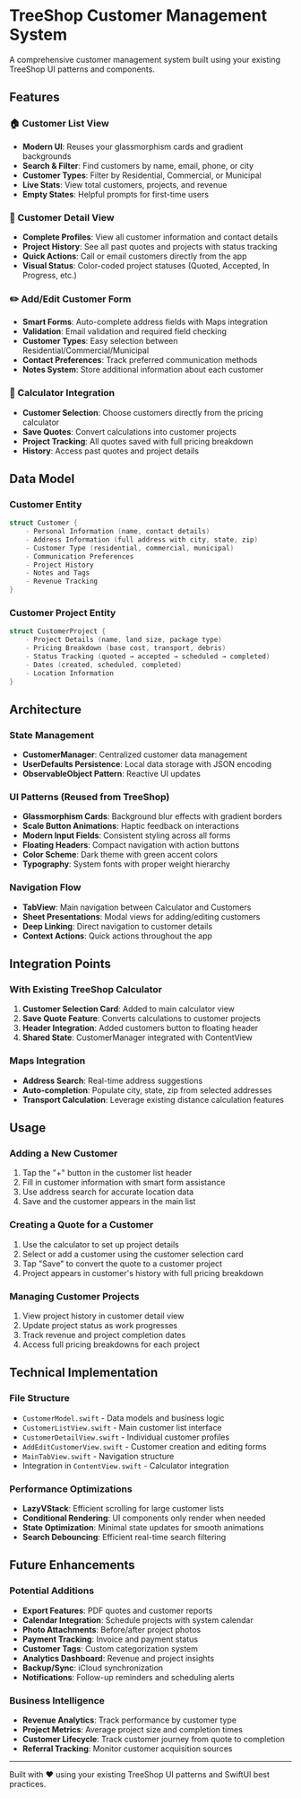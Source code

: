 # TreeShop Customer Management System

A comprehensive customer management system built using your existing TreeShop UI patterns and components.

## Features

### 🏠 Customer List View
- **Modern UI**: Reuses your glassmorphism cards and gradient backgrounds
- **Search & Filter**: Find customers by name, email, phone, or city
- **Customer Types**: Filter by Residential, Commercial, or Municipal
- **Live Stats**: View total customers, projects, and revenue
- **Empty States**: Helpful prompts for first-time users

### 👤 Customer Detail View
- **Complete Profiles**: View all customer information and contact details
- **Project History**: See all past quotes and projects with status tracking
- **Quick Actions**: Call or email customers directly from the app
- **Visual Status**: Color-coded project statuses (Quoted, Accepted, In Progress, etc.)

### ✏️ Add/Edit Customer Form
- **Smart Forms**: Auto-complete address fields with Maps integration
- **Validation**: Email validation and required field checking
- **Customer Types**: Easy selection between Residential/Commercial/Municipal
- **Contact Preferences**: Track preferred communication methods
- **Notes System**: Store additional information about each customer

### 🔗 Calculator Integration
- **Customer Selection**: Choose customers directly from the pricing calculator
- **Save Quotes**: Convert calculations into customer projects
- **Project Tracking**: All quotes saved with full pricing breakdown
- **History**: Access past quotes and project details

## Data Model

### Customer Entity
```swift
struct Customer {
    - Personal Information (name, contact details)
    - Address Information (full address with city, state, zip)
    - Customer Type (residential, commercial, municipal)
    - Communication Preferences
    - Project History
    - Notes and Tags
    - Revenue Tracking
}
```

### Customer Project Entity
```swift
struct CustomerProject {
    - Project Details (name, land size, package type)
    - Pricing Breakdown (base cost, transport, debris)
    - Status Tracking (quoted → accepted → scheduled → completed)
    - Dates (created, scheduled, completed)
    - Location Information
}
```

## Architecture

### State Management
- **CustomerManager**: Centralized customer data management
- **UserDefaults Persistence**: Local data storage with JSON encoding
- **ObservableObject Pattern**: Reactive UI updates

### UI Patterns (Reused from TreeShop)
- **Glassmorphism Cards**: Background blur effects with gradient borders
- **Scale Button Animations**: Haptic feedback on interactions
- **Modern Input Fields**: Consistent styling across all forms
- **Floating Headers**: Compact navigation with action buttons
- **Color Scheme**: Dark theme with green accent colors
- **Typography**: System fonts with proper weight hierarchy

### Navigation Flow
- **TabView**: Main navigation between Calculator and Customers
- **Sheet Presentations**: Modal views for adding/editing customers
- **Deep Linking**: Direct navigation to customer details
- **Context Actions**: Quick actions throughout the app

## Integration Points

### With Existing TreeShop Calculator
1. **Customer Selection Card**: Added to main calculator view
2. **Save Quote Feature**: Converts calculations to customer projects
3. **Header Integration**: Added customers button to floating header
4. **Shared State**: CustomerManager integrated with ContentView

### Maps Integration
- **Address Search**: Real-time address suggestions
- **Auto-completion**: Populate city, state, zip from selected addresses
- **Transport Calculation**: Leverage existing distance calculation features

## Usage

### Adding a New Customer
1. Tap the "+" button in the customer list header
2. Fill in customer information with smart form assistance
3. Use address search for accurate location data
4. Save and the customer appears in the main list

### Creating a Quote for a Customer
1. Use the calculator to set up project details
2. Select or add a customer using the customer selection card
3. Tap "Save" to convert the quote to a customer project
4. Project appears in customer's history with full pricing breakdown

### Managing Customer Projects
1. View project history in customer detail view
2. Update project status as work progresses
3. Track revenue and project completion dates
4. Access full pricing breakdowns for each project

## Technical Implementation

### File Structure
- `CustomerModel.swift` - Data models and business logic
- `CustomerListView.swift` - Main customer list interface
- `CustomerDetailView.swift` - Individual customer profiles
- `AddEditCustomerView.swift` - Customer creation and editing forms
- `MainTabView.swift` - Navigation structure
- Integration in `ContentView.swift` - Calculator integration

### Performance Optimizations
- **LazyVStack**: Efficient scrolling for large customer lists
- **Conditional Rendering**: UI components only render when needed
- **State Optimization**: Minimal state updates for smooth animations
- **Search Debouncing**: Efficient real-time search filtering

## Future Enhancements

### Potential Additions
- **Export Features**: PDF quotes and customer reports
- **Calendar Integration**: Schedule projects with system calendar
- **Photo Attachments**: Before/after project photos
- **Payment Tracking**: Invoice and payment status
- **Customer Tags**: Custom categorization system
- **Analytics Dashboard**: Revenue and project insights
- **Backup/Sync**: iCloud synchronization
- **Notifications**: Follow-up reminders and scheduling alerts

### Business Intelligence
- **Revenue Analytics**: Track performance by customer type
- **Project Metrics**: Average project size and completion times
- **Customer Lifecycle**: Track customer journey from quote to completion
- **Referral Tracking**: Monitor customer acquisition sources

---

Built with ❤️ using your existing TreeShop UI patterns and SwiftUI best practices.